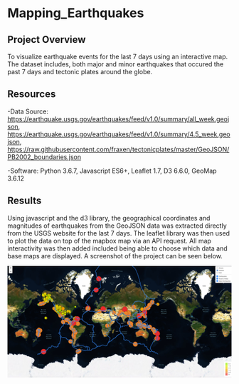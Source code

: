 # Mapping_Earthquakes

## Project Overview
To visualize earthquake events for the last 7 days using an interactive map. The dataset includes, both major and minor earthquakes that occured the past 7 days and tectonic plates around the globe.

## Resources
-Data Source: https://earthquake.usgs.gov/earthquakes/feed/v1.0/summary/all_week.geojson, https://earthquake.usgs.gov/earthquakes/feed/v1.0/summary/4.5_week.geojson, https://raw.githubusercontent.com/fraxen/tectonicplates/master/GeoJSON/PB2002_boundaries.json

-Software: Python 3.6.7, Javascript ES6+, Leaflet 1.7, D3 6.6.0, GeoMap 3.6.12

## Results
Using javascript and the d3 library, the geographical coordinates and magnitudes of earthquakes from the GeoJSON data was extracted directly from the USGS website for the last 7 days. The leaflet library was then used to plot the data on top of the mapbox map via an API request. All map interactivity was then added included being able to choose which data and base maps are displayed. A screenshot of the project can be seen below.

![](/Earthquake_Challenge/static/images/map_sample.png)
